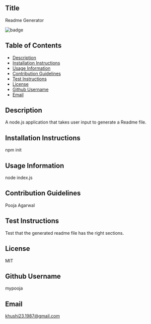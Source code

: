 
## Title
Readme Generator

![badge](https://img.shields.io/badge/license-MIT-brightgreen)<br />

## Table of Contents
- [Description](#description)
- [Installation Instructions](#installation-instructions)
- [Usage Information](#usage-information)
- [Contribution Guidelines](#contribution-guidelines)
- [Test Instructions](#test-instructions)
- [License](#license)
- [Github Username](#github-username)
- [Email](#email)

## Description
A node.js application that takes user input to generate a Readme file.

## Installation Instructions
npm init

## Usage Information
node index.js

## Contribution Guidelines
Pooja Agarwal

## Test Instructions
Test that the generated readme file has the right sections.

## License
MIT

## Github Username
mypooja

## Email
khushi23.1987@gmail.com
